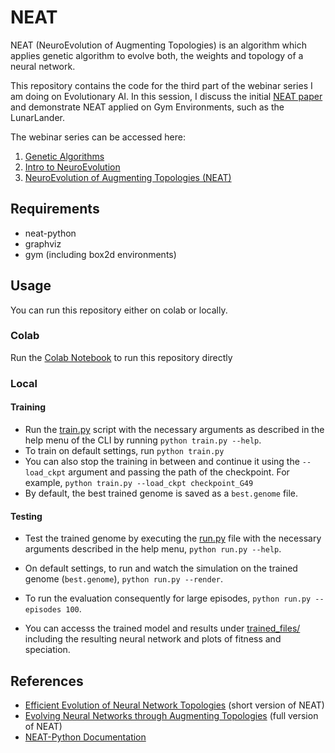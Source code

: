 # NEAT

NEAT (NeuroEvolution of Augmenting Topologies) is an algorithm which applies genetic algorithm to evolve both, the weights and topology of a neural network.

This repository contains the code for the third part of the webinar series I am doing on Evolutionary AI. In this session, I discuss the initial [NEAT paper](http://nn.cs.utexas.edu/downloads/papers/stanley.cec02.pdf) and demonstrate NEAT applied on Gym Environments, such as the LunarLander.


The webinar series can be accessed here:
1. [Genetic Algorithms](https://www.meetup.com/Disrupt-4-0/events/271033356/)
2. [Intro to NeuroEvolution](https://www.meetup.com/Disrupt-4-0/events/zfsxrrybcjbbc/)
3. [NeuroEvolution of Augmenting Topologies (NEAT)](https://www.meetup.com/Disrupt-4-0/events/271212059/)

## Requirements

* neat-python
* graphviz
* gym (including box2d environments)

## Usage

You can run this repository either on colab or locally.

### Colab

Run the [Colab Notebook](https://colab.research.google.com/drive/1-Fc57grgRzHnIG7eW3WVne3EjI0RL7KS?usp=sharing
) to run this repository directly

### Local
#### Training

* Run the [train.py](train.py) script with the necessary arguments as described in the help menu of the CLI by running `python train.py --help`. 
* To train on default settings, run `python train.py`
* You can also stop the training in between and continue it using the `--load_ckpt` argument and passing the path of the checkpoint. For example, `python train.py --load_ckpt checkpoint_G49`
* By default, the best trained genome is saved as a `best.genome` file.

#### Testing

* Test the trained genome by executing the [run.py](run.py) file with the necessary arguments described in the help menu, `python run.py --help`.
* On default settings, to run and watch the simulation on the trained genome (`best.genome`), `python run.py --render`.
* To run the evaluation consequently for large episodes, `python run.py --episodes 100`.

* You can accesss the trained model and results under [trained_files/](trained_files/) including the resulting neural network and plots of fitness and speciation.

## References

- [Efficient Evolution of Neural Network Topologies](http://nn.cs.utexas.edu/downloads/papers/stanley.cec02.pdf) (short version of NEAT)
- [Evolving Neural Networks through Augmenting Topologies](http://nn.cs.utexas.edu/downloads/papers/stanley.ec02.pdf) (full version of NEAT)
- [NEAT-Python Documentation](http://neat-python.readthedocs.io/en/latest/)